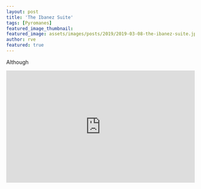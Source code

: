 ```yaml
---
layout: post
title: 'The Ibanez Suite'
tags: [Pyromanes]
featured_image_thumbnail:
featured_image: assets/images/posts/2019/2019-03-08-the-ibanez-suite.jpeg
author: rve
featured: true
---
```


Although 

<iframe width="100%" height="300" scrolling="no" frameborder="no" allow="autoplay" src="https://w.soundcloud.com/player/?url=https%3A//api.soundcloud.com/tracks/587593596&color=%2340e0d0&auto_play=false&hide_related=true&show_comments=true&show_user=true&show_reposts=false&show_teaser=true&visual=true"></iframe>